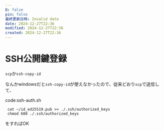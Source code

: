 ```yaml
---
Q: false
pin: false
最終更新日時: Invalid date
date: 2024-12-27T22:36
modified: 2024-12-27T22:36
created: 2024-12-27T22:36
---
```

# SSH公開鍵登録

`scp`か`ssh-copy-id`

なんかwindowsだと`ssh-copy-id`が使えなかったので、従来どおり`scp`で送信して、

code:ssh-auth.sh

```Plain
 cat ~/id_ed25519.pub >> ./.ssh/authorized_keys
 chmod 600 ./.ssh/authorized_keys
```

をすればOK